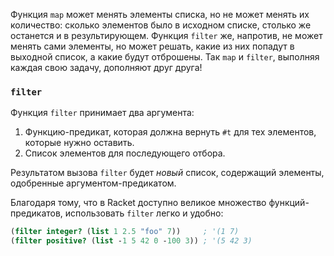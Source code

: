 
Функция `map` может менять элементы списка, но не может менять их количество: сколько элементов было в исходном списке, столько же останется и в результирующем. Функция `filter` же, напротив, не может менять сами элементы, но может решать, какие из них попадут в выходной список, а какие будут отброшены. Так `map` и `filter`, выполняя каждая свою задачу, дополняют друг друга!

### `filter`

Функция `filter` принимает два аргумента:

1. Функцию-предикат, которая должна вернуть `#t` для тех элементов, которые нужно оставить.
2. Список элементов для последующего отбора.

Результатом вызова `filter` будет *новый* список, содержащий элементы, одобренные аргументом-предикатом.

Благодаря тому, что в Racket доступно великое множество функций-предикатов, использовать `filter` легко и удобно:

```scheme
(filter integer? (list 1 2.5 "foo" 7))     ; '(1 7)
(filter positive? (list -1 5 42 0 -100 3)) ; '(5 42 3)
```

